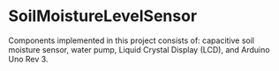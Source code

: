 # SoilMoistureLevelSensor
Components implemented in this project consists of: capacitive soil moisture sensor, water pump, Liquid Crystal Display (LCD), and Arduino Uno Rev 3. 
